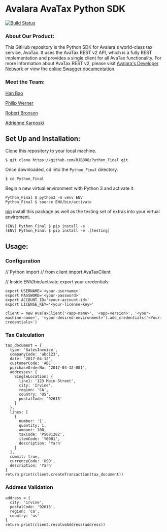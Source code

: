 # Avalara AvaTax Python SDK
[![Build Status](https://travis-ci.org/RJB888/Python_Final.svg?branch=master)](https://travis-ci.org/RJB888/Python_Final)

### About Our Product:
This GitHub repository is the Python SDK for Avalara's world-class tax service, AvaTax.  It uses the AvaTax REST v2 API, which is a fully REST implementation and provides a single client for all AvaTax functionality.  For more information about AvaTax REST v2, please visit [Avalara's Developer Network](http://developer.avalara.com/) or view the [online Swagger documentation](https://sandbox-rest.avatax.com/swagger/ui/index.html).


### **Meet the Team:**

[Han Bao](https://www.linkedin.com/in/hbao2016)

[Philip Werner](https://www.linkedin.com/in/philip-werner-421aa66a)

[Robert Bronson](https://www.linkedin.com/in/robert-bronson)

[Adrienne Karnoski](https://www.linkedin.com/in/adrienne-karnoski)

## **Set Up and Installation:**

Clone this repository to your local machine.
```
$ git clone https://github.com/RJB888/Python_Final.git
```
Once downloaded, cd into the ```Python_Final``` directory.
```
$ cd Python_Final
```
Begin a new virtual environment with Python 3 and activate it.
```
Python_Final $ python3 -m venv ENV
Python_Final $ source ENV/bin/activate
```
[pip](https://pip.pypa.io/en/stable) install this package as well as the testing set of extras into your virtual enviroment.
```
(ENV) Python_Final $ pip install -e .
(ENV) Python_Final $ pip install -e .[testing]
```
## **Usage:**


### **Configuration**

// Python import
// from client import AvaTaxClient

// Inside ENV/bin/activate export your credentials:
```
export USERNAME='<your-username>'
export PASSWORD='<your-password>'
export ACCOUNT_ID='<your-account-id>'
export LICENSE_KEY='<your-license-key>'

client = new AvaTaxClient('<app-name>', '<app-version>', '<your-machine-name>', '<your-desired-environment>').add_credentials('<Your-credentials>')
```

### **Tax Calculation**
```
tax_document = {
  type: 'SalesInvoice',
  companyCode: 'abc123',
  date: '2017-04-12',
  customerCode: 'ABC',
  purchaseOrderNo: '2017-04-12-001',
  addresses: {
    SingleLocation: {
      line1: '123 Main Street',
      city: 'Irvine',
      region: 'CA',
      country: 'US',
      postalCode: '92615'
    }
  },
  lines: [
    {
      number: '1',
      quantity: 1,
      amount: 100,
      taxCode: 'PS081282',
      itemCode: 'Y0001',
      description: 'Yarn'
    }
  ],
  commit: true,
  currencyCode: 'USD',
  description: 'Yarn'
}
return print(client.createTransaction(tax_document))
```

### **Address Validation**
```
address = {
  city: 'irvine',
  postalCode: '92615',
  region: 'ca',
  country: 'us'
}
return print(client.resolveAddress(address))
```